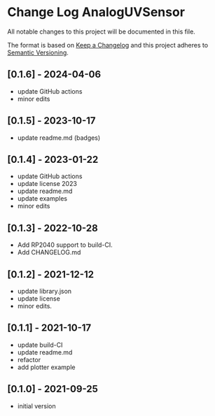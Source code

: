 # Change Log AnalogUVSensor

All notable changes to this project will be documented in this file.

The format is based on [Keep a Changelog](http://keepachangelog.com/)
and this project adheres to [Semantic Versioning](http://semver.org/).


## [0.1.6] - 2024-04-06
- update GitHub actions
- minor edits

## [0.1.5] - 2023-10-17
- update readme.md (badges)

## [0.1.4] - 2023-01-22
- update GitHub actions
- update license 2023
- update readme.md
- update examples
- minor edits

## [0.1.3] - 2022-10-28
- Add RP2040 support to build-CI.
- Add CHANGELOG.md

## [0.1.2] - 2021-12-12
- update library.json
- update license
- minor edits.

## [0.1.1] - 2021-10-17
- update build-CI
- update readme.md
- refactor
- add plotter example

## [0.1.0] - 2021-09-25
- initial version

